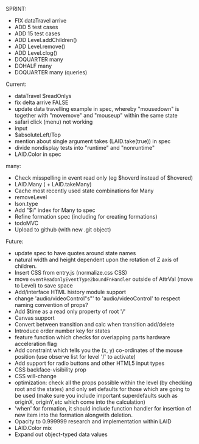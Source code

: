 


SPRINT:
  - FIX dataTravel arrive
  - ADD 5 test cases
  - ADD 15 test cases
  - ADD Level.addChildren()
  - ADD Level.remove()
  - ADD Level.clog()
  - DOQUARTER many
  - DOHALF many
  - DOQUARTER many (queries)



Current:
  - dataTravel $readOnlys
  - fix delta arrive FALSE
  - update data travelling example in spec, whereby "mousedown" is together
  with "movemove" and "mouseup" within the same state
  - safari click (menu) not working
  - input
  - $absoluteLeft/Top
  - mention about single argument takes (LAID.take(true)) in spec
  - divide nondisplay tests into "runtime" and "nonruntime"
  - LAID.Color in spec


  many:
  - Check misspelling in event read only (eg $hoverd instead of $hovered)
  - LAID.Many ( + LAID.takeMany)
  - Cache most recently used state combinations for Many
  - removeLevel
  - lson.type
  - Add "$i" index for Many to spec
  - Refine formation spec (including for creating formations)
  - todoMVC
  - Upload to github (with new .git object)



Future:
  - update spec to have quotes around state names
  - natural width and height dependent upon the rotation of Z axis of children.
  - Insert CSS from entry.js (normalize.css CSS)
  - move `eventReadonlyEventType2boundFnHandler` outside of AttrVal (move to Level) to save space
  - Add/interface HTML history module support
  - change 'audio/videoControl"s"' to 'audio/videoControl' to respect naming convention of props?
  - Add $time as a read only property of root '/'
  - Canvas support
  - Convert between transition and calc when transition add/delete
  - Introduce order number key for states
  - feature function which checks for overlapping parts
hardware acceleration flag
  - Add constraint which tells you the (x, y) co-ordinates of the mouse position (use observe list for level '/' to activate)
  - Add support for radio buttons and other HTML5 input types
  - CSS backface-visibility prop
  - CSS will-change
  - optimization: check all the props possible within the level (by checking root and the states) and only set defaults for those which are going to be used (make sure you include important superdefaults such as originX, originY,etc which come into the calculation)
  - 'when' for formation, it should include function handler for insertion of new item into the formation alongwith deletion.
  - Opacity to 0.999999 research and implementation within LAID
  - LAID.Color mix
  - Expand out object-typed data values
